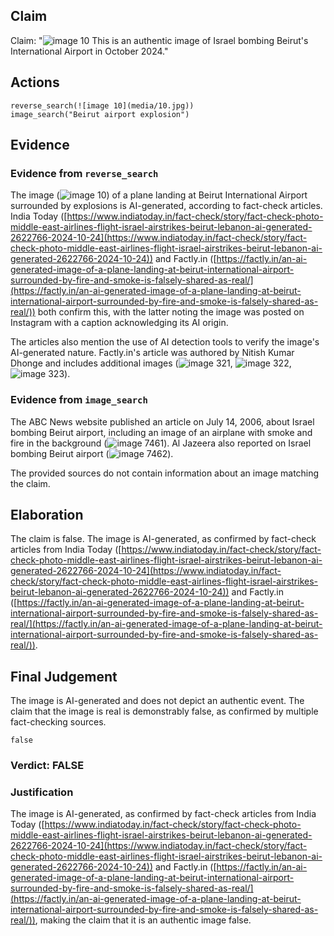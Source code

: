 ## Claim
Claim: "![image 10](media/10.jpg) This is an authentic image of Israel bombing Beirut's International Airport in October 2024."

## Actions
```
reverse_search(![image 10](media/10.jpg))
image_search("Beirut airport explosion")
```

## Evidence
### Evidence from `reverse_search`
The image (![image 10](media/10.jpg)) of a plane landing at Beirut International Airport surrounded by explosions is AI-generated, according to fact-check articles. India Today ([https://www.indiatoday.in/fact-check/story/fact-check-photo-middle-east-airlines-flight-israel-airstrikes-beirut-lebanon-ai-generated-2622766-2024-10-24](https://www.indiatoday.in/fact-check/story/fact-check-photo-middle-east-airlines-flight-israel-airstrikes-beirut-lebanon-ai-generated-2622766-2024-10-24)) and Factly.in ([https://factly.in/an-ai-generated-image-of-a-plane-landing-at-beirut-international-airport-surrounded-by-fire-and-smoke-is-falsely-shared-as-real/](https://factly.in/an-ai-generated-image-of-a-plane-landing-at-beirut-international-airport-surrounded-by-fire-and-smoke-is-falsely-shared-as-real/)) both confirm this, with the latter noting the image was posted on Instagram with a caption acknowledging its AI origin.

The articles also mention the use of AI detection tools to verify the image's AI-generated nature. Factly.in's article was authored by Nitish Kumar Dhonge and includes additional images (![image 321](media/2025-07-18_13-39-1752845988-189557.jpg), ![image 322](media/2025-07-18_13-39-1752845990-391928.jpg), ![image 323](media/2025-07-18_13-39-1752845991-912763.jpg)).


### Evidence from `image_search`
The ABC News website published an article on July 14, 2006, about Israel bombing Beirut airport, including an image of an airplane with smoke and fire in the background (![image 7461](media/2025-08-29_21-53-1756504423-769973.jpg)). Al Jazeera also reported on Israel bombing Beirut airport (![image 7462](media/2025-08-29_21-53-1756504424-048063.jpg)).

The provided sources do not contain information about an image matching the claim.


## Elaboration
The claim is false. The image is AI-generated, as confirmed by fact-check articles from India Today ([https://www.indiatoday.in/fact-check/story/fact-check-photo-middle-east-airlines-flight-israel-airstrikes-beirut-lebanon-ai-generated-2622766-2024-10-24](https://www.indiatoday.in/fact-check/story/fact-check-photo-middle-east-airlines-flight-israel-airstrikes-beirut-lebanon-ai-generated-2622766-2024-10-24)) and Factly.in ([https://factly.in/an-ai-generated-image-of-a-plane-landing-at-beirut-international-airport-surrounded-by-fire-and-smoke-is-falsely-shared-as-real/](https://factly.in/an-ai-generated-image-of-a-plane-landing-at-beirut-international-airport-surrounded-by-fire-and-smoke-is-falsely-shared-as-real/)).


## Final Judgement
The image is AI-generated and does not depict an authentic event. The claim that the image is real is demonstrably false, as confirmed by multiple fact-checking sources.

`false`

### Verdict: FALSE

### Justification
The image is AI-generated, as confirmed by fact-check articles from India Today ([https://www.indiatoday.in/fact-check/story/fact-check-photo-middle-east-airlines-flight-israel-airstrikes-beirut-lebanon-ai-generated-2622766-2024-10-24](https://www.indiatoday.in/fact-check/story/fact-check-photo-middle-east-airlines-flight-israel-airstrikes-beirut-lebanon-ai-generated-2622766-2024-10-24)) and Factly.in ([https://factly.in/an-ai-generated-image-of-a-plane-landing-at-beirut-international-airport-surrounded-by-fire-and-smoke-is-falsely-shared-as-real/](https://factly.in/an-ai-generated-image-of-a-plane-landing-at-beirut-international-airport-surrounded-by-fire-and-smoke-is-falsely-shared-as-real/)), making the claim that it is an authentic image false.
